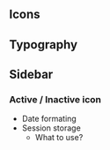 ## Icons
## Typography 
## Sidebar
  ### Active / Inactive icon 

- Date formating
- Session storage
  - What to use?


